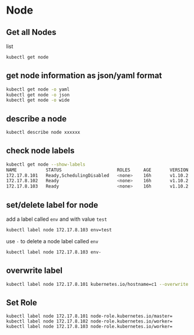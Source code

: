 # Node

## Get all Nodes

list

```bash
kubectl get node
```

## get node information as json/yaml format

```bash
kubectl get node -o yaml
kubectl get node -o json
kubectl get node -o wide
```

## describe a node

```bash
kubectl describe node xxxxxx
```

## check node labels

```bash
kubectl get node --show-labels
NAME           STATUS                     ROLES     AGE       VERSION   LABELS
172.17.8.101   Ready,SchedulingDisabled   <none>    16h       v1.10.2   beta.kubernetes.io/arch=amd64,beta.kubernetes.io/os=linux,kubernetes.io/hostname=172.17.8.101
172.17.8.102   Ready                      <none>    16h       v1.10.2   beta.kubernetes.io/arch=amd64,beta.kubernetes.io/os=linux,kubernetes.io/hostname=172.17.8.102
172.17.8.103   Ready                      <none>    16h       v1.10.2   beta.kubernetes.io/arch=amd64,beta.kubernetes.io/os=linux,kubernetes.io/hostname=172.17.8.103
```

## set/delete label for node

add a label called `env` and with value `test`

```bash
kubectl label node 172.17.8.103 env=test
```

use `-` to delete a node label called `env`

```bash
kubectl label node 172.17.8.103 env-
```

## overwrite label

```bash
kubectl label node 172.17.8.101 kubernetes.io/hostname=c1 --overwrite
```

## Set Role

```bah
kubectl label node 172.17.8.101 node-role.kubernetes.io/master=
kubectl label node 172.17.8.102 node-role.kubernetes.io/worker=
kubectl label node 172.17.8.103 node-role.kubernetes.io/worker=
```
